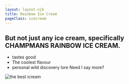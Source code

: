 ```yaml
---
layout: layout.njk 
title: Rainbow Ice Cream
pageClass: icecream
---
```



<div class="text">

## But not just any ice cream, specifically  CHAMPMANS RAINBOW ICE CREAM.
- tastes good
- The coolest flavour
- personal wild discovery lore
 Need I say more?
 </div>

<div class="pictures">
<img  src="../img/ICEhell.png" alt="the best icream">
</div>

